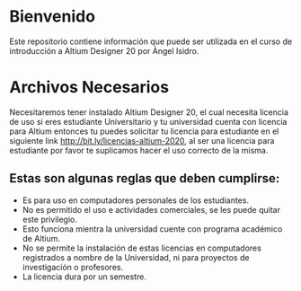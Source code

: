 # Bienvenido	
 Este repositorio contiene información que puede ser utilizada en el curso de introducción a Altium Designer 20 por Ángel Isidro.

# Archivos Necesarios

 Necesitaremos tener instalado Altium Designer 20, el cual necesita licencia de uso si eres estudiante Universitario y tu universidad cuenta con licencia para Altium entonces tu puedes solicitar tu licencia para estudiante en el siguiente link <http://bit.ly/licencias-altium-2020>, al ser una licencia para estudiante por favor te suplicamos hacer el uso correcto de la misma. 

## Estas son algunas reglas que deben cumplirse:

* Es para uso en computadores personales de los estudiantes.
* No es permitido el uso e actividades comerciales, se les puede quitar este privilegio.
* Esto funciona mientra la universidad cuente con programa académico de Altium.
* No se permite la instalación de estas licencias en computadores registrados a nombre de la Universidad, ni para proyectos de investigación o profesores.
* La licencia dura por un semestre.
